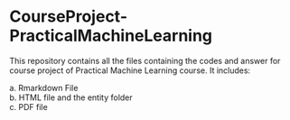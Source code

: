 # CourseProject-PracticalMachineLearning
This repository contains all the files containing the codes and answer for course project of Practical Machine Learning course. It includes:  

a. Rmarkdown File  
b. HTML file and the entity folder  
c. PDF file  
